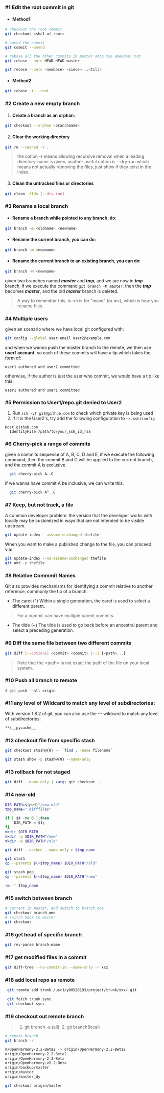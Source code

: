 ### #1 Edit the root commit in git

- #### Method1
```bash
# checkout the root commit
git checkout <sha1-of-root>

# amend the commit
git commit --amend

# rebase all the other commits in master onto the amended root
git rebase --onto HEAD HEAD master  

git rebase --onto <newbase> <since>...<till>
```
- #### Method2
```bash
git rebase -i --root
```

### #2 Create a new empty branch

1. #### Create a branch as an orphan:
```bash
git checkout --orphan <branchname>
```
2. #### Clear the working directory
```bash
git rm --cached -r .
```
> the option -r means allowing  recursive removal when a leading directory-name is given, another useful option is
--dry-run which means not actually removing the files, just show if they exist in the index.
3. #### Clean the untracked files or directories
```bash
git clean -ffdx [--dry-run]
```

### #3 Rename a local branch

- #### Rename a branch while pointed to any branch, do:
```bash
git branch -m <oldname> <newname>
```
- #### Rename the current branch, you can do:
```bash
git branch -m <newname>
```
- #### Rename the current branch to an existing branch, you can do:
```bash
git branch -M <newname>
```
given two branches named ***master*** and ***tmp***, and we are now in ***tmp*** branch, if we 
execute the command ```git branch -M master```, then the ***tmp*** becomes ***master***, and the old
***master*** branch is deleted.

> A way to remember this, is -m is for "move" (or mv), which is how you rename files.

### #4 Multiple users
given an scenario where we have local git configured with:
 ```bash
 git config --global user.email user2@example.com
 ```
and when we wanna push the master branch to the remote, we then use **user1 account**, so each of these commits will have a tip which takes the form of: 
``` 
user1 authored and user2 committed 
```
otherwise, if the author is just the user who commit, we would have a tip like this:
```
user1 authored and user1 committed 
```

### #5 Permission to User1/repo.git denied to User2
1. Run `ssh -vT git@github.com` to check which private key is being used
2. If it is the User2's, try add the following configuration to `~/.ssh/config`
```
Host github.com
  IdentityFile /path/to/your_ssh_id_rsa
```

### #6 Cherry-pick a range of commits
given a commits sequence of A, B, C, D and E, if we execute the following command, then the commit B and C 
will be applied to the current branch, and the commit A is exclusive.
```bash
  git cherry-pick A..C 
```
if we wanna have commit A be inclusive, we can write this:
```bash
  git cherry-pick A^..C 
```
### #7 Keep, but not track, a file
A common developer problem: the version that the developer works with locally may be customized in ways that are not 
intended to be visible upstream.
```bash
git update-index --assume-unchanged thefile
```
When you want to make a published change to the file, you can proceed via:
```bash
git update-index --no-assume-unchanged thefile
git add -p thefile
```

### #8 Relative Commmit Names
Git also provides mechanisms for identifying a commit relative to another reference, commonly the tip of a branch.

- The caret (^)
Within a single generation, the caret is used to select a different parent.
> For a commit can have multiple parent commits.
- The tilde (~)
The tilde is used to go back before an ancestral parent and select a preceding generation.


### #9 Diff the same file between two different commits
```bash
git diff [--options] <commit> <commit> [--] [<path>...]
```
> Note that the \<path\> is not exact the path of the file on your local system. 

### #10 Push all branch to remote
```
$ git push --all origin
```

### #11 any level of Wildcard to match any level of subdirectories:
With version 1.8.2 of git, you can also use the `**` wildcard to match any level of subdirectories:
```bash
**/__pycache__
```

### #12 checkout file from specific stash
```bash
git checkout stash@{0} -- `find . -name filename`

git stash show -p stash@{0} --name-only
```

### #13 rollback for not staged
```bash
git diff --name-only | xargs git checkout --
```

### #14 new-old 

```bash
DIR_PATH=$(pwd)"/new-old"
tmp_name=".difffiles"

if [ $# -ne 0 ];then
    DIR_PATH = $1;
fi
mkdir $DIR_PATH
mkdir -p $DIR_PATH"/new"
mkdir -p $DIR_PATH"/old"

git diff --cached --name-only > $tmp_name

git stash
cp --parents $(<$tmp_name) $DIR_PATH"/old"

git stash pop
cp --parents $(<$tmp_name) $DIR_PATH"/new"

rm -f $tmp_name
```

### #15 switch between branch

```bash
# current in master, and switch to branch_one
git checkout branch_one
# switch back to master
git checkout -
```

### #16 get head of specific branch

```bash
git rev-parse branch-name
```

### #17 get modified files in a commit

```bash
git diff-tree --no-commit-id --name-only -r xxx
```


### #18 add local repo as remote

```bash
 git remote add trunk /usr1/y00520193/project/trunk/xxx/.git
 
 git fetch trunk sync
 git checkout sync
```

### #19 checkout out remote branch
> 1. git branch -a (all); 2. git branch(local)
```bash
# remote branch
git branch -r

m/OpenHarmony-2.2-Beta2 -> origin/OpenHarmony-2.2-Beta2
origin/OpenHarmony-2.2-Beta2
origin/OpenHarmony-2.3-Beta
origin/OpenHarmony-v2.2-Beta
origin/backup/master
origin/master
origin/master_dy

git checkout origin/master
```
